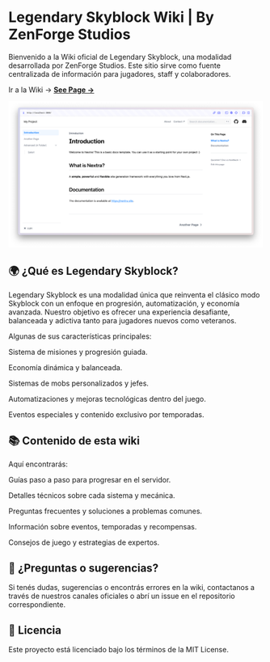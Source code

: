 # Legendary Skyblock Wiki | By ZenForge Studios

Bienvenido a la Wiki oficial de Legendary Skyblock, una modalidad desarrollada por ZenForge Studios.
Este sitio sirve como fuente centralizada de información para jugadores, staff y colaboradores.

Ir a la Wiki →
[**See Page →**](https://https://wiki.legendx.space)

[![](.github/screenshot.png)](https://https://wiki.legendx.space)

## 🌍 ¿Qué es Legendary Skyblock?

Legendary Skyblock es una modalidad única que reinventa el clásico modo Skyblock con un enfoque en progresión, automatización, y economía avanzada. Nuestro objetivo es ofrecer una experiencia desafiante, balanceada y adictiva tanto para jugadores nuevos como veteranos.

Algunas de sus características principales:

Sistema de misiones y progresión guiada.

Economía dinámica y balanceada.

Sistemas de mobs personalizados y jefes.

Automatizaciones y mejoras tecnológicas dentro del juego.

Eventos especiales y contenido exclusivo por temporadas.

## 📚 Contenido de esta wiki

Aquí encontrarás:

Guías paso a paso para progresar en el servidor.

Detalles técnicos sobre cada sistema y mecánica.

Preguntas frecuentes y soluciones a problemas comunes.

Información sobre eventos, temporadas y recompensas.

Consejos de juego y estrategias de expertos.

## 📩 ¿Preguntas o sugerencias?

Si tenés dudas, sugerencias o encontrás errores en la wiki, contactanos a través de nuestros canales oficiales o abrí un issue en el repositorio correspondiente.

## 📄 Licencia

Este proyecto está licenciado bajo los términos de la MIT License.
